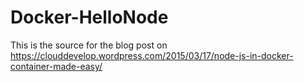 # Docker-HelloNode
This is the source for the blog post on https://clouddevelop.wordpress.com/2015/03/17/node-js-in-docker-container-made-easy/

